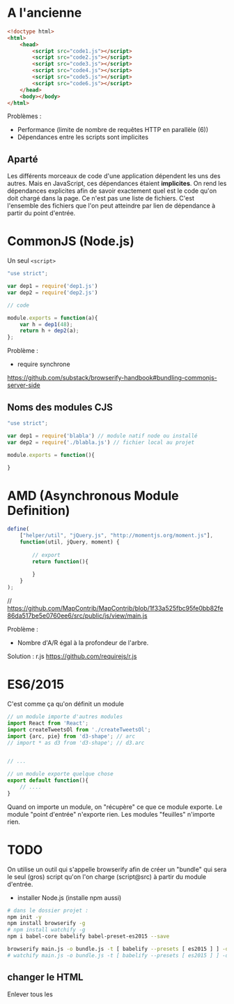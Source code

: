 # A l'ancienne

````html
<!doctype html>
<html>
    <head>
        <script src="code1.js"></script>
        <script src="code2.js"></script>
        <script src="code3.js"></script>
        <script src="code4.js"></script>
        <script src="code5.js"></script>
        <script src="code6.js"></script>
    </head>
    <body></body>
</html>
````

Problèmes :

* Performance (limite de nombre de requêtes HTTP en parallèle (6))
* Dépendances entre les scripts sont implicites

## Aparté

Les différents morceaux de code d'une application dépendent les uns des autres. Mais en JavaScript, ces dépendances étaient **implicites**.
On rend les dépendances explicites afin de savoir exactement quel est le code qu'on doit chargé dans la page.
Ce n'est pas une liste de fichiers. C'est l'ensemble des fichiers que l'on peut atteindre par lien de dépendance à partir du point d'entrée. 



# CommonJS (Node.js)

Un seul `<script>`

````js
"use strict";

var dep1 = require('dep1.js')
var dep2 = require('dep2.js')

// code

module.exports = function(a){
    var h = dep1(48);
    return h + dep2(a);
};
````

Problème :
* require synchrone

https://github.com/substack/browserify-handbook#bundling-commonjs-server-side


## Noms des modules CJS

````js
"use strict";

var dep1 = require('blabla') // module natif node ou installé
var dep2 = require('./blabla.js') // fichier local au projet

module.exports = function(){

}
````



# AMD (Asynchronous Module Definition)

````js
define(
    ["helper/util", "jQuery.js", "http://momentjs.org/moment.js"],
    function(util, jQuery, moment) {
    
        // export
        return function(){
        
        }
    }
);
````
// https://github.com/MapContrib/MapContrib/blob/1f33a525fbc95fe0bb82fe86da517be5e0760ee6/src/public/js/view/main.js

Problème : 
* Nombre d'A/R égal à la profondeur de l'arbre.

Solution : r.js https://github.com/requirejs/r.js


# ES6/2015

C'est comme ça qu'on définit un module

````js
// un module importe d'autres modules 
import React from 'React';
import createTweetsOl from './createTweetsOl';
import {arc, pie} from 'd3-shape'; // arc
// import * as d3 from 'd3-shape'; // d3.arc


// ...

// un module exporte quelque chose
export default function(){
    // ....
}
````

Quand on importe un module, on "récupère" ce que ce module exporte.
Le module "point d'entrée" n'exporte rien. Les modules "feuilles" n'importe rien.

# TODO

On utilise un outil qui s'appelle browserify afin de créer un "bundle" qui sera le seul (gros) script qu'on l'on charge (script@src) à partir du module d'entrée.

* installer Node.js (installe npm aussi)

```bash
# dans le dossier projet :
npm init -y
npm install browserify -g
# npm install watchify -g
npm i babel-core babelify babel-preset-es2015 --save 

browserify main.js -o bundle.js -t [ babelify --presets [ es2015 ] ] -d
# watchify main.js -o bundle.js -t [ babelify --presets [ es2015 ] ] -d -v
```

## changer le HTML

Enlever tous les <script> et les remplacer par `<script defer src="bundle.js"></script>`

## Etape 2

`main.js`

````js
import createTweetsOl from './createTweetsOl.js';
import createTimeButton from './createTimeButton.js';

document.addEventListener('DOMContentLoaded', function(){
    // ... createTweetsOl() ...
    // ... createTimeButton() ...
});
````

`createTweetsOl.js`

````js
export default function(tweets){
    // ...
}
````


## Etape 3

(rajouter la date dans l'affichage)

https://www.npmjs.com/

```bash
npm install moment
# regarder package.json
```

```js
import moment from 'moment';

// ...

moment(t.created_at, 'dd MMM DD HH:mm:ss ZZ YYYY', 'en').fromNow()
```


# NPM tasks

Remplace grunt/gulp la plupart du temps

* http://substack.net/task_automation_with_npm_run
* https://gist.github.com/oncletom/1e233f2100c4e0877922
* http://naholyr.fr/2015/11/ecrire-des-scripts-npm-multi-plateforme/

```bash
npm run build:dev
npm run build:prod
```

* https://www.npmjs.com/package/npm-run-all
* https://www.npmjs.com/package/watch-exec

Exemple : https://github.com/dtc-innovation/dataviz-finances-gironde/blob/master/package.json

## Minifier

```bash
npm install minifyify --save
browserify -p [minifyify --no-map] main.js -o bundle.js

export NODE_ENV="production"
```

```json
{
    "scripts": {
        "build:dev": "browserify main.js > bundle.js",
        "build:prod": "browserify -p [minifyify --no-map] main.js > bundle.js"
    }
}
```

